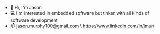 - 👋 Hi, I’m Jason
- 💻 I'm interested in embedded software but tinker with all kinds of software development
- 📫 jason.murphy100@gmail.com \\ https://www.linkedin.com/in/jmur/

<!---
jpmur/jpmur is a ✨ special ✨ repository because its `README.md` (this file) appears on your GitHub profile.
You can click the Preview link to take a look at your changes.
--->
